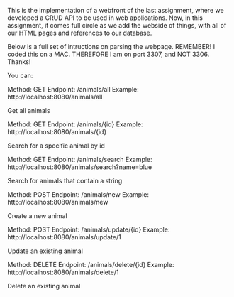 This is the implementation of a webfront of the last assignment, where we developed a CRUD API to be used in web applications. Now, in this assignment,
it comes full circle as we add the webside of things, with all of our HTML pages and references to our database.

Below is a full set of intructions on parsing the webpage. REMEMBER! I coded this on a MAC. THEREFORE I am on port 3307, and NOT 3306. Thanks!



You can:

Method: GET
Endpoint: /animals/all
Example: http://localhost:8080/animals/all

Get all animals

Method: GET
Endpoint: /animals/{id}
Example: http://localhost:8080/animals/{id}

Search for a specific animal by id

Method: GET
Endpoint: /animals/search
Example: http://localhost:8080/animals/search?name=blue

Search for animals that contain a string

Method: POST
Endpoint: /animals/new
Example: http://localhost:8080/animals/new

Create a new animal

Method: POST
Endpoint: /animals/update/{id}
Example: http://localhost:8080/animals/update/1

Update an existing animal

Method: DELETE
Endpoint: /animals/delete/{id}
Example: http://localhost:8080/animals/delete/1

Delete an existing animal
